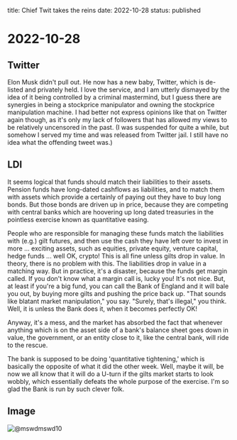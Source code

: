 title: Chief Twit takes the reins
date: 2022-10-28
status: published

# 2022-10-28
## Twitter
Elon Musk didn't pull out. He now has a new baby, Twitter, which is de-listed and privately held.
I love the service, and I am utterly dismayed by the idea of it being controlled by a criminal mastermind, but I guess there are synergies in being a stockprice manipulator and owning the stockprice manipulation machine.
I had better not express opinions like that on Twitter again though, as it's only my lack of followers that has allowed my views to be relatively uncensored in the past.
(I was suspended for quite a while, but somehow I served my time and was released from Twitter jail. I still have no idea what the offending tweet was.)
## LDI
It seems logical that funds should match their liabilities to their assets. 
Pension funds have long-dated cashflows as liabilities, and to match them with assets which provide a certainly of paying out they have to buy long bonds.
But those bonds are driven up in price, because they are competing with central banks which are hoovering up long dated treasuries in the pointless exercise known as quantitative easing.

People who are responsible for managing these funds match the liabilities with (e.g.) gilt futures, and then use the cash they have left over to invest in more ... exciting assets, such as equities, private equity, venture capital, hedge funds ... well OK, crypto!
This is all fine unless gilts drop in value. 
In theory, there is no problem with this. 
The liabilities drop in value in a matching way.
But in practice, it's a disaster, because the funds get margin called.
If you don't know what a margin call is, lucky you! It's not nice. 
But, at least if you're a big fund, you can call the Bank of England and it will bale you out, by buying more gilts and pushing the price back up.
"That sounds like blatant market manipulation," you say. "Surely, that's illegal," you think. Well, it is unless the Bank does it, when it becomes perfectly OK!

Anyway, it's a mess, and the market has absorbed the fact that whenever anything which is on the asset side of a bank's balance sheet goes down in value, the government, or an entity close to it, like the central bank, will ride to the rescue.

The bank is supposed to be doing 'quantitative tightening,' which is basically the opposite of what it did the other week. Well, maybe it will, be now we all know that it will do a U-turn if the gilts market starts to look wobbly, which essentially defeats the whole purpose of the exercise. I'm so glad the Bank is run by such clever folk.

## Image
![@mswdmswd10](https://pbs.twimg.com/media/FgF2Rj8WAAgeTrg?format=jpg&name=900x900)

